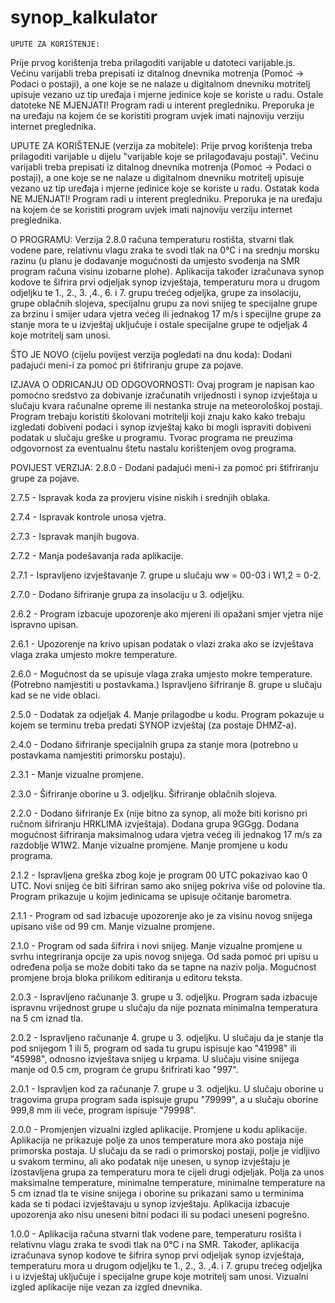 # synop_kalkulator
    UPUTE ZA KORIŠTENJE:
Prije prvog korištenja treba prilagoditi varijable u datoteci varijable.js.
Većinu varijabli treba prepisati iz ditalnog dnevnika motrenja (Pomoć -> Podaci o postaji), a one koje se ne nalaze u digitalnom dnevniku motritelj upisuje vezano uz tip uređaja i mjerne jedinice koje se koriste u radu.
Ostale datoteke NE MJENJATI!
Program radi u interent pregledniku. Preporuka je na uređaju na kojem će se koristiti program uvjek imati najnoviju verziju internet preglednika.

UPUTE ZA KORIŠTENJE (verzija za mobitele):
Prije prvog korištenja treba prilagoditi varijable u dijelu "varijable koje se prilagođavaju postaji".
Većinu varijabli treba prepisati iz ditalnog dnevnika motrenja (Pomoć -> Podaci o postaji), a one koje se ne nalaze u digitalnom dnevniku motritelj upisuje vezano uz tip uređaja i mjerne jedinice koje se koriste u radu.
Ostatak koda NE MJENJATI!
Program radi u interent pregledniku. Preporuka je na uređaju na kojem će se koristiti program uvjek imati najnoviju verziju internet preglednika.

O PROGRAMU:
Verzija 2.8.0 računa temperaturu rostišta, stvarni tlak vodene pare, relativnu vlagu zraka te svodi tlak na 0°C i na srednju morsku razinu (u planu je dodavanje mogućnosti da umjesto svođenja na SMR program računa visinu izobarne plohe).
Aplikacija također izračunava synop kodove te šifrira prvi odjeljak synop izvještaja, temperaturu mora u drugom odjeljku te 1., 2., 3. ,4., 6. i 7. grupu trećeg odjeljka, grupe za insolaciju, grupe oblačnih slojeva, specijalnu grupu za novi snijeg te specijalne grupe za brzinu i smijer udara vjetra većeg ili jednakog 17 m/s i specijlne grupe za stanje mora te u izvještaj uključuje i ostale specijalne grupe te odjeljak 4 koje motritelj sam unosi.

ŠTO JE NOVO (cijelu povijest verzija pogledati na dnu koda):
Dodani padajući meni-i za pomoć pri štifriranju grupe za pojave.

IZJAVA O ODRICANJU OD ODGOVORNOSTI:
Ovaj program je napisan kao pomoćno sredstvo za dobivanje izračunatih vrijednosti i synop izvještaja u slučaju kvara računalne opreme ili nestanka struje na meteorološkoj postaji.
Program trebaju koristiti školovani motritelji koji znaju kako kako trebaju izgledati dobiveni podaci i synop izvještaj kako bi mogli ispraviti dobiveni podatak u slučaju greške u programu.
Tvorac programa ne preuzima odgovornost za eventualnu štetu nastalu korištenjem ovog programa.
    
POVIJEST VERZIJA:
2.8.0 - Dodani padajući meni-i za pomoć pri štifriranju grupe za pojave.

2.7.5 - Ispravak koda za provjeru visine niskih i srednjih oblaka.

2.7.4 - Ispravak kontrole unosa vjetra.
    
2.7.3 - Ispravak manjih bugova.

2.7.2 - Manja podešavanja rada aplikacije.

2.7.1 - Ispravljeno izvještavanje 7. grupe u slučaju ww = 00-03 i W1,2 = 0-2.
    
2.7.0 - Dodano šifriranje grupa za insolaciju u 3. odjeljku.

2.6.2 - Program izbacuje upozorenje ako mjereni ili opažani smjer vjetra nije ispravno upisan.

2.6.1 - Upozorenje na krivo upisan podatak o vlazi zraka ako se izvještava vlaga zraka umjesto mokre temperature.
    
2.6.0 - Mogućnost da se upisuje vlaga zraka umjesto mokre temperature. (Potrebno namjestiti u postavkama.)
Ispravljeno šifriranje 8. grupe u slučaju kad se ne vide oblaci.

2.5.0 - Dodatak za odjeljak 4.
Manje prilagodbe u kodu.
Program pokazuje u kojem se terminu treba predati SYNOP izvještaj (za postaje DHMZ-a).

2.4.0 - Dodano šifriranje specijalnih grupa za stanje mora (potrebno u postavkama namjestiti primorsku postaju).

2.3.1 - Manje vizualne promjene.

2.3.0 - Šifriranje oborine u 3. odjeljku.
Šifriranje oblačnih slojeva.

2.2.0 - Dodano šifriranje Ex (nije bitno za synop, ali može biti korisno pri ručnom šifriranju HRKLIMA izvještaja).
Dodana grupa 9GGgg.
Dodana mogućnost šifriranja maksimalnog udara vjetra većeg ili jednakog 17 m/s za razdoblje W1W2.
Manje vizualne promjene.
Manje promjene u kodu programa.

2.1.2 - Ispravljena greška zbog koje je program 00 UTC pokazivao kao 0 UTC.
Novi snijeg će biti šifriran samo ako snijeg pokriva više od polovine tla.
Program prikazuje u kojim jedinicama se upisuje očitanje barometra.

2.1.1 - Program od sad izbacuje upozorenje ako je za visinu novog snijega upisano više od 99 cm.
Manje vizualne promjene.

2.1.0 - Program od sada šifrira i novi snijeg.
Manje vizualne promjene u svrhu integriranja opcije za upis novog snijega.
Od sada pomoć pri upisu u određena polja se može dobiti tako da se tapne na naziv polja.
Mogućnost promjene broja bloka prilikom editiranja u editoru teksta.

2.0.3 - Ispravljeno računanje 3. grupe u 3. odjeljku.
Program sada izbacuje ispravnu vrijednost grupe u slučaju da nije poznata minimalna temperatura na 5 cm iznad tla.

2.0.2 - Ispravljeno računanje 4. grupe u 3. odjeljku.
U slučaju da je stanje tla pod snijegom 1 ili 5, program od sada tu grupu ispisuje kao "41998" ili "45998", odnosno izvještava snijeg u krpama.
U slučaju visine snijega manje od 0.5 cm, program će grupu šrifrirati kao "997".

2.0.1 - Ispravljen kod za računanje 7. grupe u 3. odjeljku.
U slučaju oborine u tragovima grupa program sada ispisuje grupu "79999", a u slučaju oborine 999,8 mm ili veće, program ispisuje "79998".

2.0.0 - Promjenjen vizualni izgled aplikacije.
Promjene u kodu aplikacije.
Aplikacija ne prikazuje polje za unos temperature mora ako postaja nije primorska postaja. U slučaju da se radi o primorskoj postaji, polje je vidljivo u svakom terminu, ali ako podatak nije unesen, u synop izvještaju je izostavljena grupa za temperaturu mora te cijeli drugi odjeljak.
Polja za unos maksimalne temperature, minimalne temperature, minimalne temperature na 5 cm iznad tla te visine snijega i oborine su prikazani samo u terminima kada se ti podaci izvještavaju u synop izvještaju.
Aplikacija izbacuje upozorenja ako nisu uneseni bitni podaci ili su podaci uneseni pogrešno.

1.0.0 - Aplikacija računa stvarni tlak vodene pare, temperaturu rosišta i relativnu vlagu zraka te svodi tlak na 0°C i na SMR. 
Također, aplikacija izračunava synop kodove te šifrira synop prvi odjeljak synop izvještaja, temperaturu mora u drugom odjeljku te 1., 2., 3. ,4. i 7. grupu trećeg odjeljka i u izvještaj uključuje i specijalne grupe koje motritelj sam unosi.
Vizualni izgled aplikacije nije vezan za izgled dnevnika.
